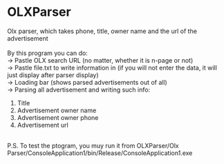 # OLXParser <br />
Olx parser, which takes phone, title, owner name and the url of the advertisement <br />
<br />
By this program you can do: <br />
-> Pastle OLX search URL (no matter, whether it is n-page or not) <br />
-> Pastle file.txt to write information in (if you will not enter the data, it will just display after parser display)<br />
-> Loading bar (shows parsed advertisements out of all)<br />
-> Parsing all advertisement and writing such info:
  1) Title<br />
  2) Advertisement owner name<br />
  3) Advertisement owner phone<br />
  4) Advertisement url<br />
<br />
P.S. To test the ptogram, you muy run it from OLXParser/Olx Parser/ConsoleApplication1/bin/Release/ConsoleApplication1.exe
